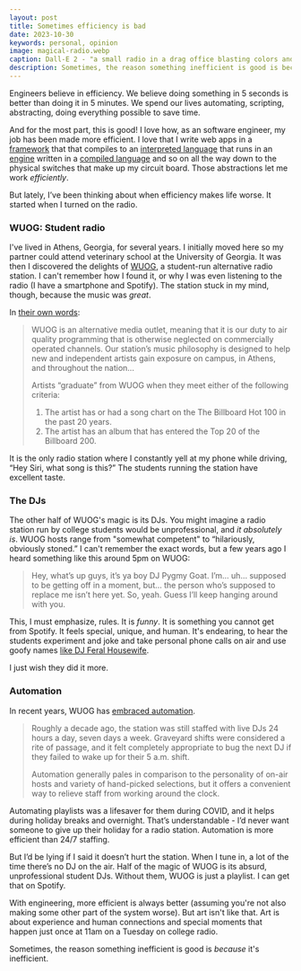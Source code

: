 ```yaml
---
layout: post
title: Sometimes efficiency is bad
date: 2023-10-30
keywords: personal, opinion
image: magical-radio.webp
caption: Dall-E 2 - "a small radio in a drag office blasting colors and lights and musical notes. digital art, high quality"
description: Sometimes, the reason something inefficient is good is because it's inefficient.
---
```


Engineers believe in efficiency. We believe doing something in 5 seconds is better than doing it in 5 minutes. We spend our lives automating, scripting, abstracting, doing everything possible to save time.

And for the most part, this is good! I love how, as an software engineer, my job has been made more efficient. I love that I write web apps in a [framework]({base}/blog/full-content-rss-feed-with-sveltekit) that that compiles to an [interpreted language](https://developer.mozilla.org/en-US/docs/Web/JavaScript) that runs in an [engine](https://en.wikipedia.org/wiki/JavaScript_engine) written in a [compiled language](https://en.wikipedia.org/wiki/C%2B%2B) and so on all the way down to the physical switches that make up my circuit board. Those abstractions let me work _efficiently_.

But lately, I’ve been thinking about when efficiency makes life worse. It started when I turned on the radio.

### WUOG: Student radio

I've lived in Athens, Georgia, for several years. I initially moved here so my partner could attend veterinary school at the University of Georgia. It was then I discovered the delights of [WUOG](http://wuog.org), a student-run alternative radio station. I can't remember how I found it, or why I was even listening to the radio (I have a smartphone and Spotify). The station stuck in my mind, though, because the music was _great_.

In [their own words](http://wuog.org/index.php/about/):

> WUOG is an alternative media outlet, meaning that it is our duty to air quality programming that is otherwise neglected on commercially operated channels. Our station’s music philosophy is designed to help new and independent artists gain exposure on campus, in Athens, and throughout the nation…
>
> Artists “graduate” from WUOG when they meet either of the following criteria:
>
> 1. The artist has or had a song chart on the The Billboard Hot 100 in the past 20 years.
> 2. The artist has an album that has entered the Top 20 of the Billboard 200.

It is the only radio station where I constantly yell at my phone while driving, “Hey Siri, what song is this?” The students running the station have excellent taste.

### The DJs

The other half of WUOG's magic is its DJs. You might imagine a radio station run by college students would be unprofessional, and _it absolutely is_. WUOG hosts range from "somewhat competent" to “hilariously, obviously stoned.” I can't remember the exact words, but a few years ago I heard something like this around 5pm on WUOG:

> Hey, what’s up guys, it’s ya boy DJ Pygmy Goat. I’m… uh… supposed to be getting off in a moment, but… the person who’s supposed to replace me isn’t here yet. So, yeah. Guess I’ll keep hanging around with you.

This, I must emphasize, rules. It is _funny_. It is something you cannot get from Spotify. It feels special, unique, and human. It's endearing, to hear the students experiment and joke and take personal phone calls on air and use goofy names [like DJ Feral Housewife](https://x.com/nya_marisa/status/1639402971107655681?s=20).

I just wish they did it more.

### Automation

In recent years, WUOG has [embraced automation](https://flagpole.com/topstory/2022/10/19/still-left-of-the-dial-wuog-90-5-fm-celebrates-50th-anniversary/).

> Roughly a decade ago, the station was still staffed with live DJs 24 hours a day, seven days a week. Graveyard shifts were considered a rite of passage, and it felt completely appropriate to bug the next DJ if they failed to wake up for their 5 a.m. shift.
>
> Automation generally pales in comparison to the personality of on-air hosts and variety of hand-picked selections, but it offers a convenient way to relieve staff from working around the clock.

Automating playlists was a lifesaver for them during COVID, and it helps during holiday breaks and overnight. That’s understandable - I’d never want someone to give up their holiday for a radio station. Automation is more efficient than 24/7 staffing.

But I’d be lying if I said it doesn’t hurt the station. When I tune in, a lot of the time there’s no DJ on the air. Half of the magic of WUOG is its absurd, unprofessional student DJs. Without them, WUOG is just a playlist. I can get that on Spotify.

With engineering, more efficient is always better (assuming you're not also making some other part of the system worse). But art isn't like that. Art is about experience and human connections and special moments that happen just once at 11am on a Tuesday on college radio.

Sometimes, the reason something inefficient is good is _because_ it's inefficient.

<script>
  import {base} from '$app/paths';
</script>
